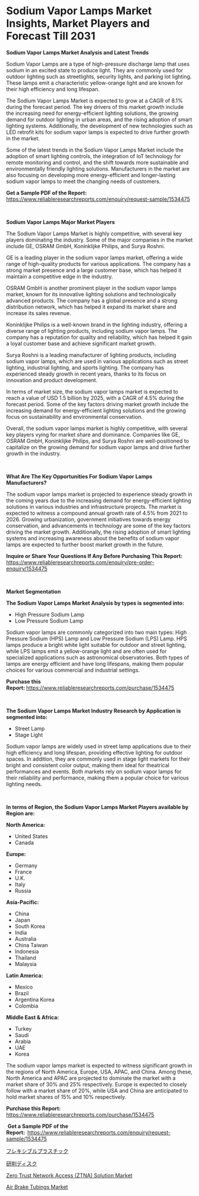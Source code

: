 <p><h1>Sodium Vapor Lamps Market Insights, Market Players and Forecast Till 2031</h1></p><p><strong>Sodium Vapor Lamps Market Analysis and Latest Trends</strong></p>
<p><p>Sodium Vapor Lamps are a type of high-pressure discharge lamp that uses sodium in an excited state to produce light. They are commonly used for outdoor lighting such as streetlights, security lights, and parking lot lighting. These lamps emit a characteristic yellow-orange light and are known for their high efficiency and long lifespan.</p><p>The Sodium Vapor Lamps Market is expected to grow at a CAGR of 8.1% during the forecast period. The key drivers of this market growth include the increasing need for energy-efficient lighting solutions, the growing demand for outdoor lighting in urban areas, and the rising adoption of smart lighting systems. Additionally, the development of new technologies such as LED retrofit kits for sodium vapor lamps is expected to drive further growth in the market.</p><p>Some of the latest trends in the Sodium Vapor Lamps Market include the adoption of smart lighting controls, the integration of IoT technology for remote monitoring and control, and the shift towards more sustainable and environmentally friendly lighting solutions. Manufacturers in the market are also focusing on developing more energy-efficient and longer-lasting sodium vapor lamps to meet the changing needs of customers.</p></p>
<p><strong>Get a Sample PDF of the Report:&nbsp;</strong> <a href="https://www.reliableresearchreports.com/enquiry/request-sample/1534475">https://www.reliableresearchreports.com/enquiry/request-sample/1534475</a></p>
<p>&nbsp;</p>
<p><strong>Sodium Vapor Lamps Major Market Players</strong></p>
<p><p>The Sodium Vapor Lamps Market is highly competitive, with several key players dominating the industry. Some of the major companies in the market include GE, OSRAM GmbH, Koninklijke Philips, and Surya Roshni.</p><p>GE is a leading player in the sodium vapor lamps market, offering a wide range of high-quality products for various applications. The company has a strong market presence and a large customer base, which has helped it maintain a competitive edge in the industry.</p><p>OSRAM GmbH is another prominent player in the sodium vapor lamps market, known for its innovative lighting solutions and technologically advanced products. The company has a global presence and a strong distribution network, which has helped it expand its market share and increase its sales revenue.</p><p>Koninklijke Philips is a well-known brand in the lighting industry, offering a diverse range of lighting products, including sodium vapor lamps. The company has a reputation for quality and reliability, which has helped it gain a loyal customer base and achieve significant market growth.</p><p>Surya Roshni is a leading manufacturer of lighting products, including sodium vapor lamps, which are used in various applications such as street lighting, industrial lighting, and sports lighting. The company has experienced steady growth in recent years, thanks to its focus on innovation and product development.</p><p>In terms of market size, the sodium vapor lamps market is expected to reach a value of USD 1.5 billion by 2025, with a CAGR of 4.5% during the forecast period. Some of the key factors driving market growth include the increasing demand for energy-efficient lighting solutions and the growing focus on sustainability and environmental conservation.</p><p>Overall, the sodium vapor lamps market is highly competitive, with several key players vying for market share and dominance. Companies like GE, OSRAM GmbH, Koninklijke Philips, and Surya Roshni are well-positioned to capitalize on the growing demand for sodium vapor lamps and drive further growth in the industry.</p></p>
<p>&nbsp;</p>
<p><strong>What Are The Key Opportunities For Sodium Vapor Lamps Manufacturers?</strong></p>
<p><p>The sodium vapor lamps market is projected to experience steady growth in the coming years due to the increasing demand for energy-efficient lighting solutions in various industries and infrastructure projects. The market is expected to witness a compound annual growth rate of 4.5% from 2021 to 2026. Growing urbanization, government initiatives towards energy conservation, and advancements in technology are some of the key factors driving the market growth. Additionally, the rising adoption of smart lighting systems and increasing awareness about the benefits of sodium vapor lamps are expected to further boost market growth in the future.</p></p>
<p><strong>Inquire or Share Your Questions If Any Before Purchasing This Report:</strong> <a href="https://www.reliableresearchreports.com/enquiry/pre-order-enquiry/1534475">https://www.reliableresearchreports.com/enquiry/pre-order-enquiry/1534475</a></p>
<p>&nbsp;</p>
<p><strong>Market Segmentation</strong></p>
<p><strong>The Sodium Vapor Lamps Market Analysis by types is segmented into:</strong></p>
<p><ul><li>High Pressure Sodium Lamp</li><li>Low Pressure Sodium Lamp</li></ul></p>
<p><p>Sodium vapor lamps are commonly categorized into two main types: High Pressure Sodium (HPS) Lamp and Low Pressure Sodium (LPS) Lamp. HPS lamps produce a bright white light suitable for outdoor and street lighting, while LPS lamps emit a yellow-orange light and are often used for specialized applications such as astronomical observatories. Both types of lamps are energy efficient and have long lifespans, making them popular choices for various commercial and industrial settings.</p></p>
<p><strong>Purchase this Report:&nbsp;</strong><a href="https://www.reliableresearchreports.com/purchase/1534475">https://www.reliableresearchreports.com/purchase/1534475</a></p>
<p>&nbsp;</p>
<p><strong>The Sodium Vapor Lamps Market Industry Research by Application is segmented into:</strong></p>
<p><ul><li>Street Lamp</li><li>Stage Light</li></ul></p>
<p><p>Sodium vapor lamps are widely used in street lamp applications due to their high efficiency and long lifespan, providing effective lighting for outdoor spaces. In addition, they are commonly used in stage light markets for their bright and consistent color output, making them ideal for theatrical performances and events. Both markets rely on sodium vapor lamps for their reliability and performance, making them a popular choice for various lighting needs.</p></p>
<p>&nbsp;</p>
<p><strong>In terms of Region, the Sodium Vapor Lamps Market Players available by Region are:</strong></p>
<p>
    <p> <strong> North America: </strong>
        <ul>
            <li>United States</li>
            <li>Canada</li>
        </ul>
        </p> 
    <p> <strong> Europe: </strong>
        <ul>
            <li>Germany</li>
            <li>France</li>
            <li>U.K.</li>
            <li>Italy</li>
            <li>Russia</li>
        </ul>
        </p> 
    <p> <strong> Asia-Pacific: </strong>
        <ul>
            <li>China</li>
            <li>Japan</li>
            <li>South Korea</li>
            <li>India</li>
            <li>Australia</li>
            <li>China Taiwan</li>
            <li>Indonesia</li>
            <li>Thailand</li>
            <li>Malaysia</li>
        </ul>
        </p> 
    <p> <strong> Latin America: </strong>
        <ul>
            <li>Mexico</li>
            <li>Brazil</li>
            <li>Argentina Korea</li>
            <li>Colombia</li>
        </ul>
        </p> 
    <p> <strong> Middle East & Africa: </strong>
        <ul>
            <li>Turkey</li>
            <li>Saudi</li>
            <li>Arabia</li>
            <li>UAE</li>
            <li>Korea</li>
        </ul>
    </p>
    </p>
<p><p>The sodium vapor lamps market is expected to witness significant growth in the regions of North America, Europe, USA, APAC, and China. Among these, North America and APAC are projected to dominate the market with a market share of 30% and 25% respectively. Europe is expected to closely follow with a market share of 20%, while USA and China are anticipated to hold market shares of 15% and 10% respectively.</p></p>
<p><strong>Purchase this Report: </strong><a href="https://www.reliableresearchreports.com/purchase/1534475">https://www.reliableresearchreports.com/purchase/1534475</a></p>
<p>&nbsp;<strong>Get a Sample PDF of the Report:&nbsp;&nbsp;</strong><a href="https://www.reliableresearchreports.com/enquiry/request-sample/1534475">https://www.reliableresearchreports.com/enquiry/request-sample/1534475</a></p>
<p><strong></strong></p>
<p><p><a href="https://github.com/one-cool-chick/Market-Research-Report-List-1/blob/main/92042156574.md">フレキシブルプラスチック</a></p><p><a href="https://github.com/luffiazaza/Market-Research-Report-List-1/blob/main/16709826573.md">研削ディスク</a></p><p><a href="https://issuu.com/reportprime-2/docs/zero-trust-network-access-ztna-solution-market-siz">Zero Trust Network Access (ZTNA) Solution Market</a></p><p><a href="https://issuu.com/reportprime-2/docs/air-brake-tubings-market-size-2030.pptx">Air Brake Tubings Market</a></p></p>